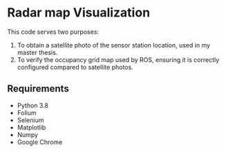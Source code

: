 # Radar map Visualization

This code serves two purposes:
1. To obtain a satellite photo of the sensor station location, used in my master thesis. 
2. To verify the occupancy grid map used by ROS, ensuring it is correctly configured compared to satellite photos.

## Requirements

- Python 3.8
- Folium
- Selenium
- Matplotlib
- Numpy
- Google Chrome
